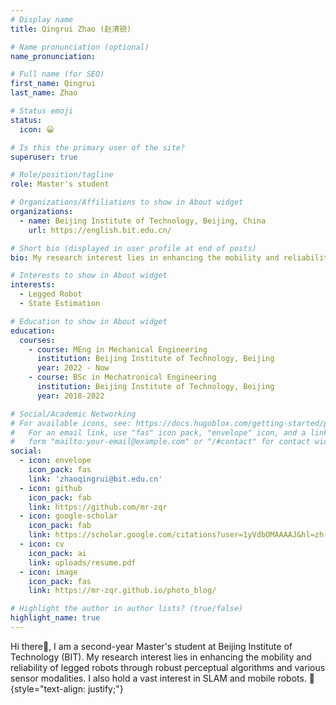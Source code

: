 ```yaml
---
# Display name
title: Qingrui Zhao (赵清锐)

# Name pronunciation (optional)
name_pronunciation: 

# Full name (for SEO)
first_name: Qingrui
last_name: Zhao

# Status emoji
status:
  icon: 😀

# Is this the primary user of the site?
superuser: true

# Role/position/tagline
role: Master's student

# Organizations/Affiliations to show in About widget
organizations:
  - name: Beijing Institute of Technology, Beijing, China
    url: https://english.bit.edu.cn/

# Short bio (displayed in user profile at end of posts)
bio: My research interest lies in enhancing the mobility and reliability of legged robots through robust perceptual algorithms and various sensor modalities. I also hold a vast interest in SLAM and mobile robots.

# Interests to show in About widget
interests:
  - Legged Robot
  - State Estimation

# Education to show in About widget
education:
  courses:
    - course: MEng in Mechanical Engineering
      institution: Beijing Institute of Technology, Beijing
      year: 2022 - Now
    - course: BSc in Mechatronical Engineering
      institution: Beijing Institute of Technology, Beijing
      year: 2018-2022

# Social/Academic Networking
# For available icons, see: https://docs.hugoblox.com/getting-started/page-builder/#icons
#   For an email link, use "fas" icon pack, "envelope" icon, and a link in the
#   form "mailto:your-email@example.com" or "/#contact" for contact widget.
social:
  - icon: envelope
    icon_pack: fas
    link: 'zhaoqingrui@bit.edu.cn'
  - icon: github
    icon_pack: fab
    link: https://github.com/mr-zqr
  - icon: google-scholar
    icon_pack: fab
    link: https://scholar.google.com/citations?user=1yVdbOMAAAAJ&hl=zh-CN
  - icon: cv
    icon_pack: ai
    link: uploads/resume.pdf
  - icon: image
    icon_pack: fas
    link: https://mr-zqr.github.io/photo_blog/

# Highlight the author in author lists? (true/false)
highlight_name: true
---
```

Hi there👋, I am a second-year Master's student at Beijing Institute of Technology (BIT). My research interest lies in enhancing the mobility and reliability of legged robots through robust perceptual algorithms and various sensor modalities. I also hold a vast interest in SLAM and mobile robots. 🤖
{style="text-align: justify;"}
